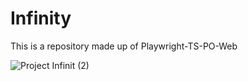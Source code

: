 # Infinity
This is a repository made up of  Playwright-TS-PO-Web

![Project Infinit (2)](https://github.com/thiagotobiasturk/Infinity/assets/149462281/4a9fd07a-e4c8-43be-910d-3a8f5df0ba56)
